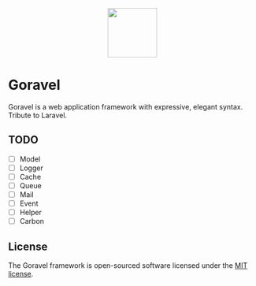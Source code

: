 <center><img src="https://avatars.githubusercontent.com/u/93197157?s=400&u=e358ccd2a42a42fb55490e25d71d052805df1c5f&v=4" height="100px" width="100px"></center>

# Goravel

Goravel is a web application framework with expressive, elegant syntax. Tribute to Laravel.

## TODO

- [ ] Model
- [ ] Logger
- [ ] Cache
- [ ] Queue
- [ ] Mail
- [ ] Event
- [ ] Helper
- [ ] Carbon

## License

The Goravel framework is open-sourced software licensed under the [MIT license](https://opensource.org/licenses/MIT).